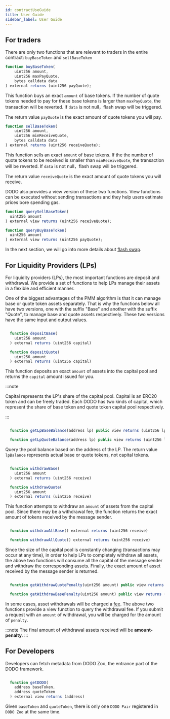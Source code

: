 ```yaml
---
id: contractUseGuide
title: User Guide
sidebar_label: User Guide
---
```


## For traders

There are only two functions that are relevant to traders in the entire contract: `buyBaseToken` and `sellBaseToken`

```javascript
function buyBaseToken(
    uint256 amount,
    uint256 maxPayQuote,
    bytes calldata data
) external returns (uint256 payQuote);
```

This function buys an exact `amount` of base tokens. If the number of quote tokens needed to pay for these base tokens is larger than `maxPayQuote`, the transaction will be reverted. If `data` is not null，flash swap will be triggered.

The return value `payQuote` is the exact amount of quote tokens you will pay.

```javascript
function sellBaseToken(
    uint256 amount,
    uint256 minReceiveQuote,
    bytes calldata data
) external returns (uint256 receiveQuote);
```

This function sells an exact `amount` of base tokens. If the the number of quote tokens to be received is smaller than `minReceiveQuote`, the transaction will be reverted. If `data` is not null，flash swap will be triggered.

The return value `receiveQuote` is the exact amount of quote tokens you will receive.

DODO also provides a view version of these two functions. View functions can be executed without sending transactions and they help users estimate prices bore spending gas.

```javascript
function querySellBaseToken(
  uint256 amount
) external view returns (uint256 receiveQuote);

function queryBuyBaseToken(
  uint256 amount
) external view returns (uint256 payQuote);
```

In the next section, we will go into more details about [flash swap](./flashSwap).

## For Liquidity Providers (LPs)

For liquidity providers (LPs), the most important functions are deposit and withdrawal. We provide a set of functions to help LPs manage their assets in a flexible and efficient manner.

One of the biggest advantages of the PMM algorithm is that it can manage base or quote token assets separately. That is why the functions below all have two versions, one with the suffix "Base" and another with the suffix "Quote", to manage base and quote assets respectively. These two versions have the same input and output values.

```javascript

  function depositBase(
    uint256 amount
  ) external returns (uint256 capital)

  function depositQuote(
    uint256 amount
  ) external returns (uint256 capital)

```

This function deposits an exact `amount` of assets into the capital pool and returns the `capital` amount issued for you.

:::note

Capital represents the LP's share of the capital pool. Capital is an ERC20 token and can be freely traded. Each DODO has two kinds of capital, which represent the share of base token and quote token capital pool respectively.

:::

```javascript

  function getLpBaseBalance(address lp) public view returns (uint256 lpBalance)

  function getLpQuoteBalance(address lp) public view returns (uint256 lpBalance)

```

Query the pool balance based on the address of the LP. The return value `lpBalance` represents actual base or quote tokens, not capital tokens.

```javascript

  function withdrawBase(
    uint256 amount
  ) external returns (uint256 receive)

  function withdrawQuote(
    uint256 amount
  ) external returns (uint256 receive)

```

This function attempts to withdraw an `amount` of assets from the capital pool. Since there may be a withdrawal fee, the function returns the exact amount of tokens received by the message sender.

```javascript

  function withdrawAllBase() external returns (uint256 receive)

  function withdrawAllQuote() external returns (uint256 receive)

```

Since the size of the capital pool is constantly changing (transactions may occur at any time), in order to help LPs to completely withdraw all assets, the above two functions will consume all the capital of the message sender and withdraw the corresponding assets. Finally, the exact amount of asset received by the message sender is returned.

```javascript

  function getWithdrawQuotePenalty(uint256 amount) public view returns (uint256 penalty)

  function getWithdrawBasePenalty(uint256 amount) public view returns (uint256 penalty)

```

In some cases, asset withdrawals will be charged a [fee](./coreConcept#withdraw-fee). The above two functions provide a view function to query the withdrawal fee. If you submit a request with an `amount` of withdrawal, you will be charged for the amount of `penalty`.

:::note
The final amount of withdrawal assets received will be **amount-penalty**.
:::

## For Developers

Developers can fetch metadata from DODO Zoo, the entrance part of the DODO framework.

```javascript

  function getDODO(
    address baseToken,
    address quoteToken
  ) external view returns (address)

```

Given `baseToken` and `quoteToken`, there is only one `DODO Pair` registered in `DODO Zoo` at the same time.

